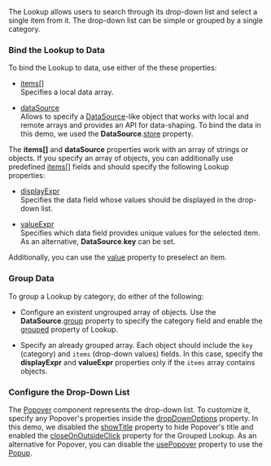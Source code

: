 The Lookup allows users to search through its drop-down list and select a single item from it. The drop-down list can be simple or grouped by a single category.

### Bind the Lookup to Data
To bind the Lookup to data, use either of the these properties:

* [items[]](/Documentation/ApiReference/UI_Components/dxLookup/Configuration/#items)                
Specifies a local data array.

* [dataSource](/Documentation/ApiReference/UI_Components/dxLookup/Configuration/#dataSource)             
Allows to specify a [DataSource](/Documentation/ApiReference/Data_Layer/DataSource/)-like object that works with local and remote arrays and provides an API for data-shaping. To bind the data in this demo, we used the **DataSource**.[store](/Documentation/ApiReference/Data_Layer/DataSource/Configuration/store/) property.

The **items[]** and **dataSource** properties work with an array of strings or objects. If you specify an array of objects, you can additionally use predefined [items[]](/Documentation/ApiReference/UI_Components/dxLookup/Configuration/#items) fields and should specify the following Lookup properties:

* [displayExpr](/Documentation/ApiReference/UI_Components/dxLookup/Configuration/#displayExpr)          
Specifies the data field whose values should be displayed in the drop-down list.

* [valueExpr](/Documentation/ApiReference/UI_Components/dxLookup/Configuration/#valueExpr)          
Specifies which data field provides unique values for the selected item. As an alternative, **DataSource**.**key** can be set.

Additionally, you can use the [value](/Documentation/ApiReference/UI_Components/dxLookup/Configuration/#value) property to preselect an item.

### Group Data
To group a Lookup by category, do either of the following:

* Configure an existent ungrouped array of objects. Use the **DataSource**.[group](/Documentation/ApiReference/Data_Layer/DataSource/Configuration/#group) property to specify the category field and enable the [grouped](/Documentation/ApiReference/UI_Components/dxLookup/Configuration/#grouped) property of Lookup.

* Specify an already grouped array. Each object should include the `key` (category) and `items` (drop-down values) fields. In this case, specify the **displayExpr** and **valueExpr** properties only if the `items` array contains objects.

### Configure the Drop-Down List
The [Popover](/Documentation/ApiReference/UI_Components/dxPopover/) component represents the drop-down list. To customize it, specify any Popover's properties inside the [dropDownOptions](/Documentation/ApiReference/UI_Components/dxLookup/Configuration/#dropDownOptions) property. In this demo, we disabled the [showTitle](/Documentation/ApiReference/UI_Components/dxPopover/Configuration/#showTitle) property to hide Popover's title and enabled the [closeOnOutsideClick](/Documentation/ApiReference/UI_Components/dxPopover/Configuration/#closeOnOutsideClick) property for the Grouped Lookup. As an alternative for Popover, you can disable the [usePopover](/Documentation/ApiReference/UI_Components/dxLookup/Configuration/#usePopover) property to use the [Popup](/Documentation/ApiReference/UI_Components/dxPopup/).

